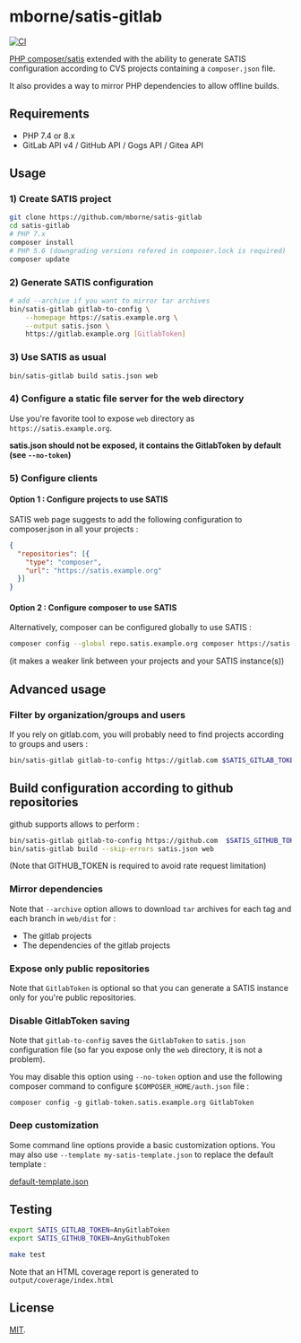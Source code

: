 # mborne/satis-gitlab

[![CI](https://github.com/mborne/satis-gitlab/actions/workflows/ci.yml/badge.svg)](https://github.com/mborne/satis-gitlab/actions/workflows/ci.yml)

[PHP composer/satis](https://github.com/composer/satis) extended with the ability to generate SATIS configuration according to CVS projects containing a `composer.json` file.

It also provides a way to mirror PHP dependencies to allow offline builds.

## Requirements

* PHP 7.4 or 8.x
* GitLab API v4 / GitHub API / Gogs API / Gitea API

## Usage

### 1) Create SATIS project

```bash
git clone https://github.com/mborne/satis-gitlab
cd satis-gitlab
# PHP 7.x
composer install
# PHP 5.6 (downgrading versions refered in composer.lock is required)
composer update
```


### 2) Generate SATIS configuration

```bash
# add --archive if you want to mirror tar archives
bin/satis-gitlab gitlab-to-config \
    --homepage https://satis.example.org \
    --output satis.json \
    https://gitlab.example.org [GitlabToken]
```

### 3) Use SATIS as usual

```bash
bin/satis-gitlab build satis.json web
```

### 4) Configure a static file server for the web directory

Use you're favorite tool to expose `web` directory as `https://satis.example.org`.

**satis.json should not be exposed, it contains the GitlabToken by default (see `--no-token`)**

### 5) Configure clients

#### Option 1 : Configure projects to use SATIS

SATIS web page suggests to add the following configuration to composer.json in all your projects :

```json
{
  "repositories": [{
    "type": "composer",
    "url": "https://satis.example.org"
  }]
}
```

#### Option 2 : Configure composer to use SATIS

Alternatively, composer can be configured globally to use SATIS :

```bash
composer config --global repo.satis.example.org composer https://satis.example.org
```

(it makes a weaker link between your projects and your SATIS instance(s))


## Advanced usage

### Filter by organization/groups and users

If you rely on gitlab.com, you will probably need to find projects according to groups and users :

```bash
bin/satis-gitlab gitlab-to-config https://gitlab.com $SATIS_GITLAB_TOKEN -vv --users=mborne --orgs=drutopia
```

## Build configuration according to github repositories

github supports allows to perform :

```bash
bin/satis-gitlab gitlab-to-config https://github.com  $SATIS_GITHUB_TOKEN --orgs=symfony --users=mborne
bin/satis-gitlab build --skip-errors satis.json web
```

(Note that GITHUB_TOKEN is required to avoid rate request limitation)


### Mirror dependencies

Note that `--archive` option allows to download `tar` archives for each tag and each branch in `web/dist` for :

* The gitlab projects
* The dependencies of the gitlab projects


### Expose only public repositories

Note that `GitlabToken` is optional so that you can generate a SATIS instance only for you're public repositories.


### Disable GitlabToken saving

Note that `gitlab-to-config` saves the `GitlabToken` to `satis.json` configuration file (so far you expose only the `web` directory, it is not a problem). 

You may disable this option using `--no-token` option and use the following composer command to configure `$COMPOSER_HOME/auth.json` file :

`composer config -g gitlab-token.satis.example.org GitlabToken`


### Deep customization

Some command line options provide a basic customization options. You may also use `--template my-satis-template.json` to replace the default template :

[default-template.json](src/MBO/SatisGitlab/Resources/default-template.json)


## Testing

```bash
export SATIS_GITLAB_TOKEN=AnyGitlabToken
export SATIS_GITHUB_TOKEN=AnyGithubToken

make test
```

Note that an HTML coverage report is generated to `output/coverage/index.html`


## License

[MIT](LICENSE).


